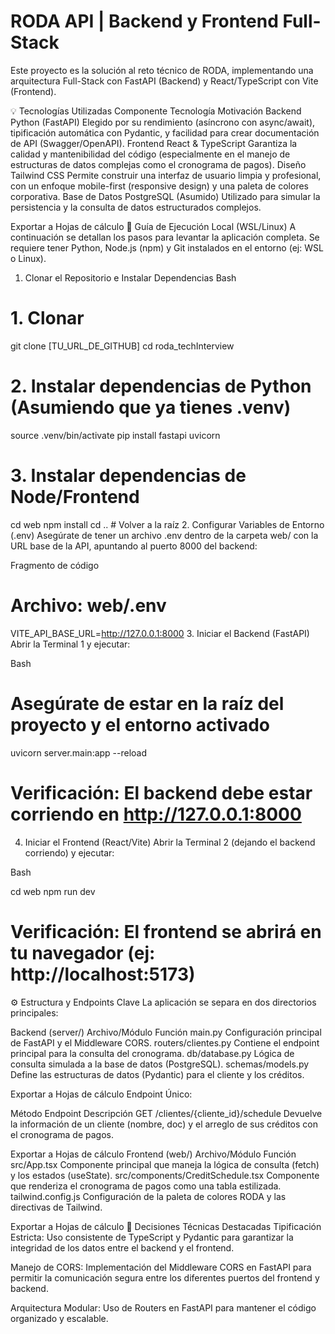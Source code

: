 # RODA API | Backend y Frontend Full-Stack
Este proyecto es la solución al reto técnico de RODA, implementando una arquitectura Full-Stack con FastAPI (Backend) y React/TypeScript con Vite (Frontend).

💡 Tecnologías Utilizadas
Componente	Tecnología	Motivación
Backend	Python (FastAPI)	Elegido por su rendimiento (asíncrono con async/await), tipificación automática con Pydantic, y facilidad para crear documentación de API (Swagger/OpenAPI).
Frontend	React & TypeScript	Garantiza la calidad y mantenibilidad del código (especialmente en el manejo de estructuras de datos complejas como el cronograma de pagos).
Diseño	Tailwind CSS	Permite construir una interfaz de usuario limpia y profesional, con un enfoque mobile-first (responsive design) y una paleta de colores corporativa.
Base de Datos	PostgreSQL (Asumido)	Utilizado para simular la persistencia y la consulta de datos estructurados complejos.

Exportar a Hojas de cálculo
🚀 Guía de Ejecución Local (WSL/Linux)
A continuación se detallan los pasos para levantar la aplicación completa. Se requiere tener Python, Node.js (npm) y Git instalados en el entorno (ej: WSL o Linux).

1. Clonar el Repositorio e Instalar Dependencias
Bash

# 1. Clonar
git clone [TU_URL_DE_GITHUB]
cd roda_techInterview

# 2. Instalar dependencias de Python (Asumiendo que ya tienes .venv)
source .venv/bin/activate
pip install fastapi uvicorn

# 3. Instalar dependencias de Node/Frontend
cd web
npm install
cd .. # Volver a la raíz
2. Configurar Variables de Entorno (.env)
Asegúrate de tener un archivo .env dentro de la carpeta web/ con la URL base de la API, apuntando al puerto 8000 del backend:

Fragmento de código

# Archivo: web/.env
VITE_API_BASE_URL=http://127.0.0.1:8000
3. Iniciar el Backend (FastAPI)
Abrir la Terminal 1 y ejecutar:

Bash

# Asegúrate de estar en la raíz del proyecto y el entorno activado
uvicorn server.main:app --reload

# Verificación: El backend debe estar corriendo en http://127.0.0.1:8000
4. Iniciar el Frontend (React/Vite)
Abrir la Terminal 2 (dejando el backend corriendo) y ejecutar:

Bash

cd web
npm run dev

# Verificación: El frontend se abrirá en tu navegador (ej: http://localhost:5173)
⚙️ Estructura y Endpoints Clave
La aplicación se separa en dos directorios principales:

Backend (server/)
Archivo/Módulo	Función
main.py	Configuración principal de FastAPI y el Middleware CORS.
routers/clientes.py	Contiene el endpoint principal para la consulta del cronograma.
db/database.py	Lógica de consulta simulada a la base de datos (PostgreSQL).
schemas/models.py	Define las estructuras de datos (Pydantic) para el cliente y los créditos.

Exportar a Hojas de cálculo
Endpoint Único:

Método	Endpoint	Descripción
GET	/clientes/{cliente_id}/schedule	Devuelve la información de un cliente (nombre, doc) y el arreglo de sus créditos con el cronograma de pagos.

Exportar a Hojas de cálculo
Frontend (web/)
Archivo/Módulo	Función
src/App.tsx	Componente principal que maneja la lógica de consulta (fetch) y los estados (useState).
src/components/CreditSchedule.tsx	Componente que renderiza el cronograma de pagos como una tabla estilizada.
tailwind.config.js	Configuración de la paleta de colores RODA y las directivas de Tailwind.

Exportar a Hojas de cálculo
📌 Decisiones Técnicas Destacadas
Tipificación Estricta: Uso consistente de TypeScript y Pydantic para garantizar la integridad de los datos entre el backend y el frontend.

Manejo de CORS: Implementación del Middleware CORS en FastAPI para permitir la comunicación segura entre los diferentes puertos del frontend y backend.

Arquitectura Modular: Uso de Routers en FastAPI para mantener el código organizado y escalable.

